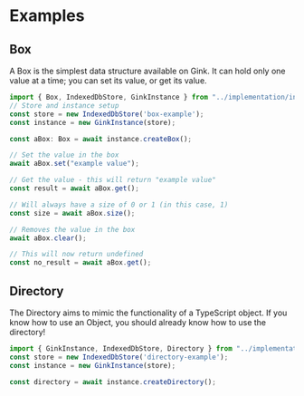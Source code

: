 # Examples

## Box
A Box is the simplest data structure available on Gink. It can hold only one value at a time; you can set its value, or get its value.
```ts
import { Box, IndexedDbStore, GinkInstance } from "../implementation/index";
// Store and instance setup
const store = new IndexedDbStore('box-example');
const instance = new GinkInstance(store);

const aBox: Box = await instance.createBox();

// Set the value in the box
await aBox.set("example value");

// Get the value - this will return "example value"
const result = await aBox.get();

// Will always have a size of 0 or 1 (in this case, 1)
const size = await aBox.size();

// Removes the value in the box
await aBox.clear();

// This will now return undefined
const no_result = await aBox.get();
```

## Directory
The Directory aims to mimic the functionality of a TypeScript object. If you know how to use an Object, you should already know how to use the directory!
```ts
import { GinkInstance, IndexedDbStore, Directory } from "../implementation";
const store = new IndexedDbStore('directory-example');
const instance = new GinkInstance(store);

const directory = await instance.createDirectory();


```
